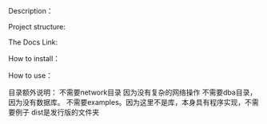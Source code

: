 Description：

Project structure:


The Docs Link:


How to install：


How to use：


目录额外说明：
不需要network目录 因为没有复杂的网络操作
不需要dba目录，因为没有数据库。
不需要examples。因为这里不是库，本身具有程序实现，不需要例子
dist是发行版的文件夹

